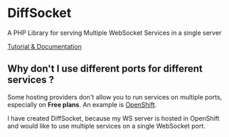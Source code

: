 # DiffSocket

A PHP Library for serving Multiple WebSocket Services in a single server

[Tutorial & Documentation](http://subinsb.com/francium-diffsocket)

## Why don't I use different ports for different services ?

Some hosting providers don't allow you to run services on multiple ports, especially on **Free plans**. An example is [OpenShift](http://openshift.redhat.com).

I have created DiffSocket, because my WS server is hosted in OpenShift and would like to use multiple services on a single WebSocket port.
